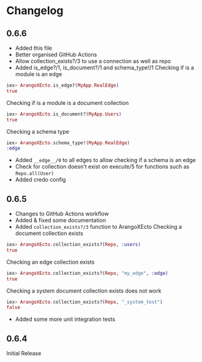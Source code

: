 # Changelog

## 0.6.6

- Added this file
- Better organised GitHub Actions
- Allow collection_exists?/3 to use a connection as well as repo
- Added is_edge?/1, is_document?/1 and schema_type!/1
Checking if is a module is an edge
```elixir
iex> ArangoXEcto.is_edge?(MyApp.RealEdge)
true
```

Checking if is a module is a document collection
```elixir
iex> ArangoXEcto.is_document?(MyApp.Users)
true
```

Checking a schema type
```elixir
iex> ArangoXEcto.schema_type!(MyApp.RealEdge)
:edge
```
- Added `__edge__/0` to all edges to allow checking if a schema is an edge
- Check for collection doesn't exist on execute/5 for functions such as `Repo.all(User)`
- Added credo config

## 0.6.5

- Changes to GitHub Actions workflow
- Added & fixed some documentation
- Added `collection_exists?/3` function to ArangoXEcto
Checking a document collection exists
```elixir
iex> ArangoXEcto.collection_exists?(Repo, :users)
true
```  
Checking an edge collection exists
```elixir
iex> ArangoXEcto.collection_exists?(Repo, "my_edge", :edge)
true
```
Checking a system document collection exists does not work
```elixir
iex> ArangoXEcto.collection_exists?(Repo, "_system_test")
false
```

- Added some more unit integration tests



## 0.6.4

Initial Release
